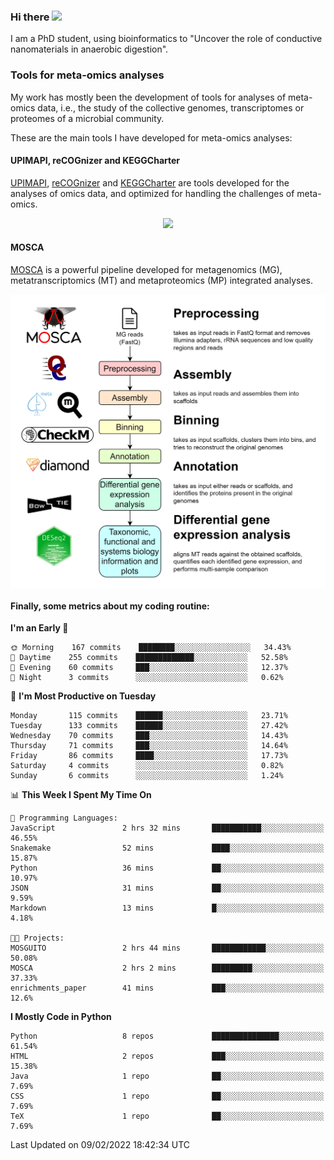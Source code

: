 ### Hi there <img src="https://media.giphy.com/media/hvRJCLFzcasrR4ia7z/giphy.gif" width="25px">

I am a PhD student, using bioinformatics to "Uncover the role of conductive nanomaterials in anaerobic digestion".

### Tools for meta-omics analyses

My work has mostly been the development of tools for analyses of meta-omics data, i.e., the study of the collective genomes, transcriptomes or proteomes of a microbial community.

These are the main tools I have developed for meta-omics analyses:

#### UPIMAPI, reCOGnizer and KEGGCharter

[UPIMAPI](https://github.com/iquasere/UPIMAPI), [reCOGnizer](https://github.com/iquasere/reCOGnizer) and [KEGGCharter](https://github.com/iquasere/KEGGCharter) are tools developed for the analyses of omics data, and optimized for handling the challenges of meta-omics.

<p align="center">
    <img src="assets/annotation_paper.png">
</p>

#### MOSCA

[MOSCA](https://github.com/iquasere/MOSCA) is a powerful pipeline developed for metagenomics (MG), metatranscriptomics (MT) and metaproteomics (MP) integrated analyses.

<p align="center">
    <img src="assets/mosca_workflow.png" align="center" width="700">
</p>


#### Finally, some metrics about my coding routine:

<!--START_SECTION:waka-->
**I'm an Early 🐤** 

```text
🌞 Morning    167 commits    ████████░░░░░░░░░░░░░░░░░   34.43% 
🌆 Daytime    255 commits    █████████████░░░░░░░░░░░░   52.58% 
🌃 Evening    60 commits     ███░░░░░░░░░░░░░░░░░░░░░░   12.37% 
🌙 Night      3 commits      ░░░░░░░░░░░░░░░░░░░░░░░░░   0.62%

```
📅 **I'm Most Productive on Tuesday** 

```text
Monday       115 commits    ██████░░░░░░░░░░░░░░░░░░░   23.71% 
Tuesday      133 commits    ██████░░░░░░░░░░░░░░░░░░░   27.42% 
Wednesday    70 commits     ███░░░░░░░░░░░░░░░░░░░░░░   14.43% 
Thursday     71 commits     ███░░░░░░░░░░░░░░░░░░░░░░   14.64% 
Friday       86 commits     ████░░░░░░░░░░░░░░░░░░░░░   17.73% 
Saturday     4 commits      ░░░░░░░░░░░░░░░░░░░░░░░░░   0.82% 
Sunday       6 commits      ░░░░░░░░░░░░░░░░░░░░░░░░░   1.24%

```


📊 **This Week I Spent My Time On** 

```text
💬 Programming Languages: 
JavaScript               2 hrs 32 mins       ███████████░░░░░░░░░░░░░░   46.55% 
Snakemake                52 mins             ████░░░░░░░░░░░░░░░░░░░░░   15.87% 
Python                   36 mins             ██░░░░░░░░░░░░░░░░░░░░░░░   10.97% 
JSON                     31 mins             ██░░░░░░░░░░░░░░░░░░░░░░░   9.59% 
Markdown                 13 mins             █░░░░░░░░░░░░░░░░░░░░░░░░   4.18%

🐱‍💻 Projects: 
MOSGUITO                 2 hrs 44 mins       ████████████░░░░░░░░░░░░░   50.08% 
MOSCA                    2 hrs 2 mins        █████████░░░░░░░░░░░░░░░░   37.33% 
enrichments_paper        41 mins             ███░░░░░░░░░░░░░░░░░░░░░░   12.6%

```

**I Mostly Code in Python** 

```text
Python                   8 repos             ███████████████░░░░░░░░░░   61.54% 
HTML                     2 repos             ███░░░░░░░░░░░░░░░░░░░░░░   15.38% 
Java                     1 repo              ██░░░░░░░░░░░░░░░░░░░░░░░   7.69% 
CSS                      1 repo              ██░░░░░░░░░░░░░░░░░░░░░░░   7.69% 
TeX                      1 repo              ██░░░░░░░░░░░░░░░░░░░░░░░   7.69%

```



 Last Updated on 09/02/2022 18:42:34 UTC
<!--END_SECTION:waka-->
